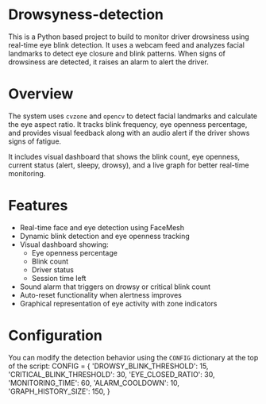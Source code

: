 # Drowsyness-detection

This is a Python based project to build to monitor driver drowsiness using real-time eye blink detection. It uses a webcam feed and analyzes facial landmarks to detect eye closure and blink patterns. When signs of drowsiness are detected, it raises an alarm to alert the driver.

# Overview

The system uses `cvzone` and `opencv` to detect facial landmarks and calculate the eye aspect ratio. It tracks blink frequency, eye openness percentage, and provides visual feedback along with an audio alert if the driver shows signs of fatigue.

It includes  visual dashboard that shows the blink count, eye openness, current status (alert, sleepy, drowsy), and a live graph for better real-time monitoring.

# Features

- Real-time face and eye detection using FaceMesh
- Dynamic blink detection and eye openness tracking
- Visual dashboard showing:
  - Eye openness percentage
  - Blink count
  - Driver status
  - Session time left
- Sound alarm that triggers on drowsy or critical blink count
- Auto-reset functionality when alertness improves
- Graphical representation of eye activity with zone indicators

# Configuration

You can modify the detection behavior using the `CONFIG` dictionary at the top of the script:
CONFIG = {
    'DROWSY_BLINK_THRESHOLD': 15,
    'CRITICAL_BLINK_THRESHOLD': 30,
    'EYE_CLOSED_RATIO': 30,
    'MONITORING_TIME': 60,
    'ALARM_COOLDOWN': 10,
    'GRAPH_HISTORY_SIZE': 150,
}
